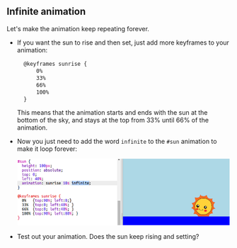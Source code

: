 ## Infinite animation

Let's make the animation keep repeating forever.

+ If you want the sun to rise and then set, just add more keyframes to your animation:
    
        @keyframes sunrise {
            0%  
            33% 
            66% 
            100%
        }
        
    
    This means that the animation starts and ends with the sun at the bottom of the sky, and stays at the top from 33% until 66% of the animation.

+ Now you just need to add the word `infinite` to the `#sun` animation to make it loop forever:
    
    ![لقطة الشاشة](images/sunrise-infinite.png)

+ Test out your animation. Does the sun keep rising and setting?
